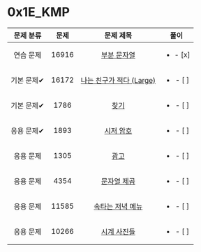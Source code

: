 # 0x1E_KMP
| 문제 분류 | 문제 | 문제 제목 | 풀이 |
| :--: | :--: | :--: | :--: |
| 연습 문제 | 16916 | [부분 문자열](https://www.acmicpc.net/problem/16916) | <ul><li>- [x] </li></ul> |
| 기본 문제✔ | 16172 | [나는 친구가 적다 (Large)](https://www.acmicpc.net/problem/16172) | <ul><li>- [ ] </li></ul> |
| 기본 문제✔ | 1786 | [찾기](https://www.acmicpc.net/problem/1786) | <ul><li>- [ ] </li></ul> |
| 응용 문제✔ | 1893 | [시저 암호](https://www.acmicpc.net/problem/1893) | <ul><li>- [ ] </li></ul> |
| 응용 문제 | 1305 | [광고](https://www.acmicpc.net/problem/1305) | <ul><li>- [ ] </li></ul> |
| 응용 문제 | 4354 | [문자열 제곱](https://www.acmicpc.net/problem/4354) | <ul><li>- [ ] </li></ul> |
| 응용 문제 | 11585 | [속타는 저녁 메뉴](https://www.acmicpc.net/problem/11585) | <ul><li>- [ ] </li></ul> |
| 응용 문제 | 10266 | [시계 사진들](https://www.acmicpc.net/problem/10266) | <ul><li>- [ ] </li></ul> |